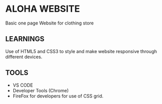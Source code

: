 # ALOHA WEBSITE

Basic one page Website for clothing store

## LEARNINGS

Use of HTML5 and CSS3 to style and make website responsive through different devices.

## TOOLS 
- VS CODE 
- Developer Tools (Chrome)
- FireFox for developers for use of CSS grid.



